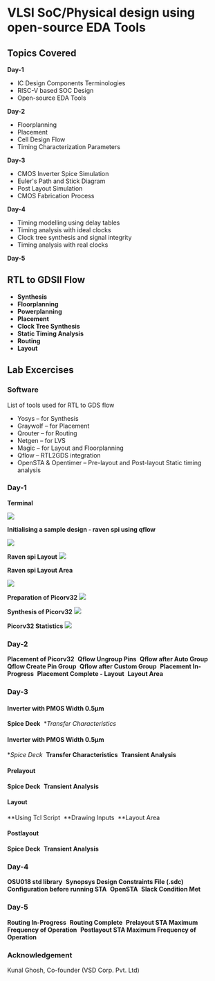 # VLSI SoC/Physical design using open-source EDA Tools
## Topics Covered
**Day-1**
- IC Design Components Terminologies
- RISC-V based SOC Design
- Open-source EDA Tools

**Day-2**
- Floorplanning
- Placement
- Cell Design Flow
- Timing Characterization Parameters

**Day-3**
- CMOS Inverter Spice Simulation
- Euler's Path and Stick Diagram
- Post Layout Simulation
- CMOS Fabrication Process

**Day-4**
- Timing modelling using delay tables
- Timing analysis with ideal clocks
- Clock tree synthesis and signal integrity
- Timing analysis with real clocks

**Day-5**
## RTL to GDSII Flow
- **Synthesis**
- **Floorplanning**
- **Powerplanning**
- **Placement**
- **Clock Tree Synthesis**
- **Static Timing Analysis**
- **Routing**
- **Layout**
## Lab Excercises
### Software
List of tools used for RTL to GDS flow
- Yosys – for Synthesis
- Graywolf – for Placement
- Qrouter – for Routing
- Netgen – for LVS
- Magic – for Layout and Floorplanning
- Qflow – RTL2GDS integration
- OpenSTA & Opentimer – Pre-layout and Post-layout Static timing analysis
### Day-1
**Terminal**

![](https://github.com/SarvaniMarthi/VLSI-SoC-Physical-design-using-open-source-EDA-Tools/blob/main/Images/Day%201/Terminal.png)

**Initialising a sample design - raven spi using qflow**

![](https://github.com/SarvaniMarthi/VLSI-SoC-Physical-design-using-open-source-EDA-Tools/blob/main/Images/Day%201/Raven_spi.png)

**Raven spi Layout**
![](https://github.com/SarvaniMarthi/VLSI-SoC-Physical-design-using-open-source-EDA-Tools/blob/main/Images/Day%201/Raven_spi_Layout.png)

**Raven spi Layout Area**

![](https://github.com/SarvaniMarthi/VLSI-SoC-Physical-design-using-open-source-EDA-Tools/blob/main/Images/Day%201/Raven_spi_Area.png)

**Preparation of Picorv32**
![](https://github.com/SarvaniMarthi/VLSI-SoC-Physical-design-using-open-source-EDA-Tools/blob/main/Images/Day%201/Preparation_Picorv32.png)

**Synthesis of Picorv32**
![](https://github.com/SarvaniMarthi/VLSI-SoC-Physical-design-using-open-source-EDA-Tools/blob/main/Images/Day%201/Synthesis_Picorv32.png)

**Picorv32 Statistics**
![](https://github.com/SarvaniMarthi/VLSI-SoC-Physical-design-using-open-source-EDA-Tools/blob/main/Images/Day%201/Synthesis_log_Picorv32.png)

### Day-2
**Placement of Picorv32**
![]()
**Qflow Ungroup Pins**
![]()
**Qflow after Auto Group**
![]()
**Qflow Create Pin Group**
![]()
**Qflow after Custom Group**
![]()
**Placement In-Progress**
![]()
**Placement Complete - Layout**
![]()
**Layout Area**
![]()
### Day-3
#### Inverter with PMOS Width 0.5μm
**Spice Deck**
![]()
**Transfer Characteristics*
![]()
#### Inverter with PMOS Width 0.5μm
**Spice Deck*
![]()
**Transfer Characteristics**
![]()
**Transient Analysis**
![]()
#### Prelayout 
**Spice Deck**
![]()
**Transient Analysis**
![]()
#### Layout 
**Using Tcl Script
![]()
**Drawing Inputs
![]()
**Layout Area
![]()
#### Postlayout 
**Spice Deck**
![]()
**Transient Analysis**
![]()
### Day-4
**OSU018 std library**
![]()
**Synopsys Design Constraints File (.sdc)**
![]()
**Configuration before running STA**
![]()
**OpenSTA**
![]()
**Slack Condition Met**
![]()
### Day-5
**Routing In-Progress**
![]()
**Routing Complete**
![]()
**Prelayout STA Maximum Frequency of Operation**
![]()
**Postlayout STA Maximum Frequency of Operation**
![]()
### Acknowledgement
Kunal Ghosh, Co-founder (VSD Corp. Pvt. Ltd)
